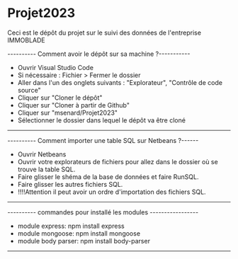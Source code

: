 # Projet2023
Ceci est le dépôt du projet sur le suivi des données de l'entreprise IMMOBLADE


---------- Comment avoir le dépôt sur sa machine ?-----------

- Ouvrir Visual Studio Code 
- Si nécessaire : Fichier > Fermer le dossier
- Aller dans l'un des onglets suivants : "Explorateur", "Contrôle de code source"
- Cliquer sur "Cloner le dépôt"
- Cliquer sur "Cloner à partir de Github"
- Cliquer sur "msenard/Projet2023"
- Sélectionner le dossier dans lequel le dépôt va être cloné

--------------------------------------------------------------

---------- Comment importer une table SQL sur Netbeans ?------

- Ouvrir Netbeans
- Ouvrir votre explorateurs de fichiers pour allez dans le dossier où se trouve la table SQL.
- Faire glisser le shéma de la base de données et faire RunSQL.
- Faire glisser les autres fichiers SQL.
- !!!!Attention il peut avoir un ordre d'importation des fichiers SQL.

----------------------------------------------------------------

---------- commandes pour installé les modules -----------------

- module express:  npm install express
- module mongoose:  npm install mongoose
- module body parser: npm install body-parser

----------------------------------------------------------------
